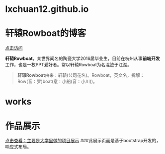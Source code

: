 # lxchuan12.github.io
# 轩辕Rowboat的博客
[点击访问](http://lxchuan12.github.io/)

**轩辕Rowboat**，某世界闻名的陶瓷大学2016届毕业生，目前在杭州从事**前端开发**工作，也是一枚PPT爱好者。常以轩辕Rowboat为名混迹于江湖。

>**轩辕Rowboat**由来：轩辕(公司花名)。Rowboat，英文名，拆解：Row(音：罗)boat(意：小船(音：小川))。

# works
# 作品展示

[点击查看：主要是大学里做的项目展示](http://lxchuan12.github.io/works)
###此展示页面是基于bootstrap开发的，响应式布局。